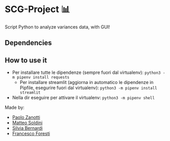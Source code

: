 # SCG-Project :bar_chart:
Script Python to analyze variances data, with GUI!

## Dependencies
## How to use it

- Per installare tutte le dipendenze (sempre fuori dal virtualenv): ``python3 -m pipenv install requests``
     - Per installare streamlit (aggiorna in automatico le dipendenze in Pipfile, esegurire fuori dal virtualenv): ``python3 -m pipenv install streamlit``
- Nella dir eseguire per attivare il virtualenv: ``python3 -m pipenv shell``


Made by:
- [Paolo Zanotti](https://github.com/zanottipaolo)
- [Matteo Soldini](https://github.com/matteosoldini)
- [Silvia Bernardi](https://github.com/SilviaBer)
- [Francesco Foresti](https://github.com/FrancusForrest)
